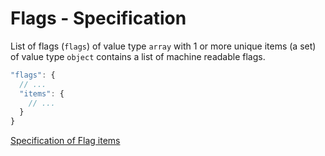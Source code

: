 # Flags - Specification

List of flags (`flags`) of value type `array` with 1 or more unique items (a set) of value type `object` contains a list of machine readable flags.

```javascript
"flags": {
  // ...
  "items": {
    // ...
  }
}
```

[Specification of Flag items](flags/flag-spec.en.md)
